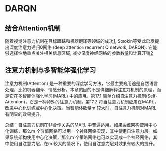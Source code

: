 # DARQN



## 结合Attention机制

随着视觉注意力机制在目标跟踪和机器翻译等领域的成功[1], Sorokin等受此启发提出深度注意力递归Q网络 (deep attention recurrent Q network, DARQN). 它能够选择性地重点关注相关信息区域, 减少深度神经网络的参数数量和计算开销[2]

## 注意力机制与多智能体强化学习

注意力机制(Attention) 是一种重要的深度学习方法，它最主要的用途是自然语言处理，比如机器翻译、情感分析。本章的目的不是详细解释注意力机制的原理，而是它在多智能体强化学习(MARL) 中的应用。第17.1 简单介绍自注意力机制(Self-Attention)，它是一种特殊的注意力机制。第17.2 将自注意力机制应用在MARL，改进中心化训练或中心化决策。当智能体数量m 较大时，自注意力机制对MARL 有明显的效果提升。

总结：自注意力机制在非合作关系的MARL 中普遍适用。如果系统架构使用中心化训练，那么m 个价值网络可以用一个神经网络实现，其中使用自注意力层。如果系统架构使用中心化决策，那么m 个策略网络也可以实现成一个神经网络，其中使用自注意力层。在m 较大的情况下，使用自注意力层对效果有较大的提升。

[1]: https://datawhalechina.github.io/unusual-deep-learning/#/16.DRL?id=%e5%85%b6%e5%ae%83%e6%b7%b1%e5%ba%a6%e5%bc%ba%e5%8c%96%e5%ad%a6%e4%b9%a0%e6%96%b9%e6%b3%95
[2]: http://pg.jrj.com.cn/acc/Res/CN_RES/INDUS/2023/2/9/27c20431-8ed3-4562-83b5-5c82706f28a5.pdf


